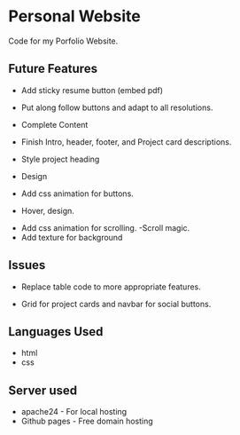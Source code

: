 # Personal Website

Code for my Porfolio Website.

## Future Features

* Add sticky resume button (embed pdf)
- Put along follow buttons and adapt to all resolutions. 
* Complete Content
- Finish Intro, header, footer, and Project card descriptions.
* Style project heading
- Design
* Add css animation for buttons.
- Hover, design.
* Add css animation for scrolling.
-Scroll magic.
* Add texture for background


## Issues

* Replace table code to more appropriate features. 
- Grid for project cards and navbar for social buttons.

## Languages Used

* html
* css

## Server used

* apache24 - For local hosting
* Github pages - Free domain hosting
